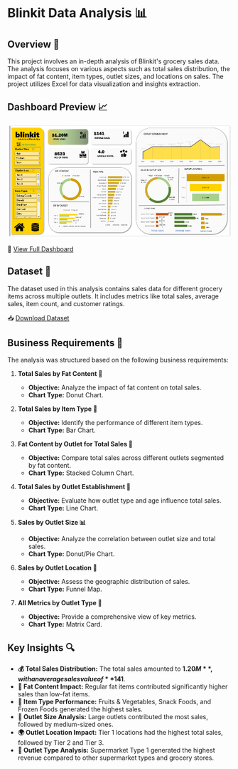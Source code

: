 # Blinkit Data Analysis 📊

## Overview 📝
This project involves an in-depth analysis of Blinkit's grocery sales data. The analysis focuses on various aspects such as total sales distribution, the impact of fat content, item types, outlet sizes, and locations on sales. The project utilizes Excel for data visualization and insights extraction.

## Dashboard Preview 📈
![Dashboard Preview](https://github.com/Sahil-Rajpal/Blinkit-Data-Analysis/blob/main/DashBoard.png)

🔗 [View Full Dashboard](https://github.com/Sahil-Rajpal/Blinkit-Data-Analysis/blob/main/DashBoard.png)

## Dataset 📂
The dataset used in this analysis contains sales data for different grocery items across multiple outlets. It includes metrics like total sales, average sales, item count, and customer ratings.

📥 [Download Dataset](https://github.com/Sahil-Rajpal/Blinkit-Data-Analysis/blob/main/BlinkIT%20Grocery%20Data%20Excel.xlsx)

## Business Requirements 📌
The analysis was structured based on the following business requirements:

1. **Total Sales by Fat Content 🍔**
   - **Objective:** Analyze the impact of fat content on total sales.
   - **Chart Type:** Donut Chart.

2. **Total Sales by Item Type 🍞**
   - **Objective:** Identify the performance of different item types.
   - **Chart Type:** Bar Chart.

3. **Fat Content by Outlet for Total Sales 🏪**
   - **Objective:** Compare total sales across different outlets segmented by fat content.
   - **Chart Type:** Stacked Column Chart.

4. **Total Sales by Outlet Establishment 🏢**
   - **Objective:** Evaluate how outlet type and age influence total sales.
   - **Chart Type:** Line Chart.

5. **Sales by Outlet Size 📊**
   - **Objective:** Analyze the correlation between outlet size and total sales.
   - **Chart Type:** Donut/Pie Chart.

6. **Sales by Outlet Location 📍**
   - **Objective:** Assess the geographic distribution of sales.
   - **Chart Type:** Funnel Map.

7. **All Metrics by Outlet Type 📌**
   - **Objective:** Provide a comprehensive view of key metrics.
   - **Chart Type:** Matrix Card.

## Key Insights 🔍
- **💰 Total Sales Distribution:** The total sales amounted to **$1.20M**, with an average sales value of **$141**.
- **🥗 Fat Content Impact:** Regular fat items contributed significantly higher sales than low-fat items.
- **🛒 Item Type Performance:** Fruits & Vegetables, Snack Foods, and Frozen Foods generated the highest sales.
- **🏢 Outlet Size Analysis:** Large outlets contributed the most sales, followed by medium-sized ones.
- **🌍 Outlet Location Impact:** Tier 1 locations had the highest total sales, followed by Tier 2 and Tier 3.
- **🏪 Outlet Type Analysis:** Supermarket Type 1 generated the highest revenue compared to other supermarket types and grocery stores.

